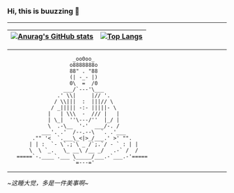 ### Hi, this is buuzzing 👋

----

| [![Anurag's GitHub stats](https://github-readme-stats.vercel.app/api?username=buuzzing&theme=cobalt&hide_border=true)](https://github.com/anuraghazra/github-readme-stats) | [![Top Langs](https://github-readme-stats.vercel.app/api/top-langs/?username=anuraghazra&hide_border=true&layout=compact)](https://github.com/anuraghazra/github-readme-stats) |
| ---- | ----|

----

                         _oo0oo_
                        o8888888o
                        88" . "88
                        (| -_- |)
                        0\  =  /0
                      ___/`---'\___
                    .' \\|     |// '.
                   / \\|||  :  |||// \
                  / _||||| -:- |||||- \
                 |   | \\\  -  /// |   |
                 | \_|  ''\---/''  |_/ |
                 \  .-\__  '-'  ___/-. /
               ___'. .'  /--.--\  `. .'___
            ."" '<  `.___\_<|>_/___.' >' "".
           | | :  `- \`.;`\ _ /`;.`/ - ` : | |
           \  \ `_.   \_ __\ /__ _/   .-` /  /
       =====`-.____`.___ \_____/___.-`___.-'=====
                         `=---='
---

*~这睡大觉，多是一件美事啊~*
